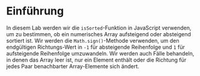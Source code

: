 # Einführung

In diesem Lab werden wir die `isSorted`-Funktion in JavaScript verwenden, um zu bestimmen, ob ein numerisches Array aufsteigend oder absteigend sortiert ist. Wir werden die `Math.sign()`-Methode verwenden, um den endgültigen Richtungs-Wert in `-1` für absteigende Reihenfolge und `1` für aufsteigende Reihenfolge umzuwandeln. Wir werden auch Fälle behandeln, in denen das Array leer ist, nur ein Element enthält oder die Richtung für jedes Paar benachbarter Array-Elemente sich ändert.
